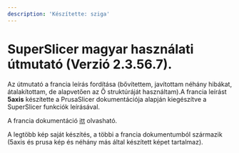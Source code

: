 ```yaml
---
description: 'Készítette: sziga'
---
```


# SuperSlicer magyar használati útmutató \(Verzió 2.3.56.7\).

Az útmutató a francia leírás fordítása \(bővítettem, javítottam néhány hibákat,  átalakítottam,  de alapvetően az Ő struktúráját használtam\).A francia leírást **5axis** készítette a PrusaSlicer dokumentációja alapján kiegészítve a SuperSlicer funkciók leírásával. 

A francia dokumentáció [itt](https://github.com/5axes/SuperSlicer-FRDocumentation/) olvasható.

A legtöbb kép saját készítés, a többi a francia dokumentumból származik \(5axis és prusa kép és néhány más által készített képet tartalmaz\).

